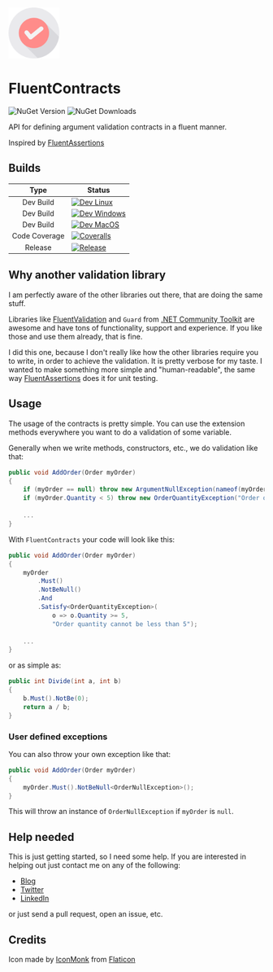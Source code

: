 <img alt="Logo" width="100px" src="https://github.com/FluentContracts/FluentContracts/raw/develop/assets/icon.png"/>

# FluentContracts
![NuGet Version](https://img.shields.io/nuget/v/FluentContracts?style=for-the-badge&logo=nuget&logoColor=white&color=green)
![NuGet Downloads](https://img.shields.io/nuget/dt/FluentContracts?style=for-the-badge&logo=nuget&logoColor=white)

API for defining argument validation contracts in a fluent manner.

Inspired by [FluentAssertions](https://github.com/fluentassertions/fluentassertions)

## Builds

|     Type      | Status                                                                                                                                                                                                                                                         |
|:-------------:|----------------------------------------------------------------------------------------------------------------------------------------------------------------------------------------------------------------------------------------------------------------|
|   Dev Build   | [![Dev Linux](https://img.shields.io/github/actions/workflow/status/FluentContracts/FluentContracts/dev-linux.yml?branch=dev&style=for-the-badge&logo=linux&logoColor=white)](https://github.com/FluentContracts/FluentContracts/actions)                              |
|   Dev Build   | [![Dev Windows](https://img.shields.io/github/actions/workflow/status/FluentContracts/FluentContracts/dev-windows.yml?branch=dev&style=for-the-badge&logo=windows10&logoColor=white)](https://github.com/FluentContracts/FluentContracts/actions)                      |
|   Dev Build   | [![Dev MacOS](https://img.shields.io/github/actions/workflow/status/FluentContracts/FluentContracts/dev-macos.yml?branch=dev&style=for-the-badge&logo=Apple&logoColor=white)](https://github.com/FluentContracts/FluentContracts/actions)                              |
| Code Coverage | [![Coveralls](https://img.shields.io/coverallsCoverage/github/FluentContracts/FluentContracts?branch=dev&style=for-the-badge&logo=coveralls&logoColor=white)](https://coveralls.io/github/FluentContracts/FluentContracts)                                             |
|    Release    | [![Release](https://img.shields.io/github/actions/workflow/status/FluentContracts/FluentContracts/master-release.yml?branch=master&style=for-the-badge&logo=nuget&logoColor=white&label=NuGet%20Packages)](https://github.com/FluentContracts/FluentContracts/actions) |

## Why another validation library

I am  perfectly aware of the other libraries out there, that are doing the same stuff.

Libraries like [FluentValidation](https://github.com/FluentValidation/FluentValidation) and `Guard` from [.NET Community Toolkit](https://github.com/CommunityToolkit/dotnet) are awesome 
and have tons of functionality, support and experience. If you like those and use them already, that is fine.

I did this one, because I don't really like how the other libraries require you to write, in order to achieve the validation.
It is pretty verbose for my taste. I wanted to make something more simple and "human-readable", the same way [FluentAssertions](https://github.com/fluentassertions/fluentassertions) does it for unit testing.

## Usage

The usage of the contracts is pretty simple. You can use the extension methods everywhere you want to do a validation of some variable.

Generally when we write methods, constructors, etc., we do validation like that:
```csharp
public void AddOrder(Order myOrder)
{
    if (myOrder == null) throw new ArgumentNullException(nameof(myOrder));    
    if (myOrder.Quantity < 5) throw new OrderQuantityException("Order quantity cannot be less than 5");
    
    ...
}
```

With `FluentContracts` your code will look like this:
```csharp
public void AddOrder(Order myOrder)
{
    myOrder
        .Must()
        .NotBeNull()
        .And
        .Satisfy<OrderQuantityException>(
            o => o.Quantity >= 5, 
            "Order quantity cannot be less than 5");
    
    ...
}
```

or as simple as:

```csharp
public int Divide(int a, int b)
{
    b.Must().NotBe(0);    
    return a / b;
}
```
### User defined exceptions

You can also throw your own exception like that:
```csharp
public void AddOrder(Order myOrder)
{
    myOrder.Must().NotBeNull<OrderNullException>();
}
```

This will throw an instance of `OrderNullException` if `myOrder` is `null`.

## Help needed

This is just getting started, so I need some help. If you are interested in helping out just contact me on any of the following:

- [Blog](https://todorov.bg)
- [Twitter](https://twitter.com/totollygeek/)
- [LinkedIn](https://www.linkedin.com/in/totollygeek/)

or just send a pull request, open an issue, etc.

## Credits

Icon made by [IconMonk](https://www.flaticon.com/authors/icon-monk) from [Flaticon](https://www.flaticon.com) 

